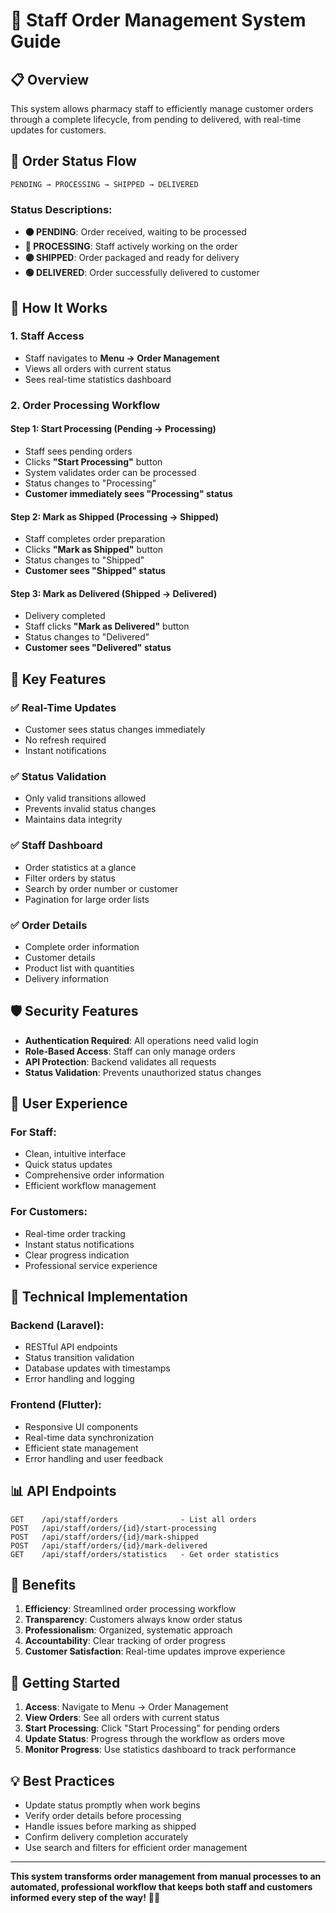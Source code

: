 # 🏥 Staff Order Management System Guide

## 📋 Overview

This system allows pharmacy staff to efficiently manage customer orders through a complete lifecycle, from pending to delivered, with real-time updates for customers.

## 🔄 Order Status Flow

```
PENDING → PROCESSING → SHIPPED → DELIVERED
```

### Status Descriptions:
- **🟠 PENDING**: Order received, waiting to be processed
- **🔵 PROCESSING**: Staff actively working on the order
- **🟣 SHIPPED**: Order packaged and ready for delivery
- **🟢 DELIVERED**: Order successfully delivered to customer

## 🎯 How It Works

### 1. Staff Access
- Staff navigates to **Menu → Order Management**
- Views all orders with current status
- Sees real-time statistics dashboard

### 2. Order Processing Workflow

#### **Step 1: Start Processing (Pending → Processing)**
- Staff sees pending orders
- Clicks **"Start Processing"** button
- System validates order can be processed
- Status changes to "Processing"
- **Customer immediately sees "Processing" status**

#### **Step 2: Mark as Shipped (Processing → Shipped)**
- Staff completes order preparation
- Clicks **"Mark as Shipped"** button
- Status changes to "Shipped"
- **Customer sees "Shipped" status**

#### **Step 3: Mark as Delivered (Shipped → Delivered)**
- Delivery completed
- Staff clicks **"Mark as Delivered"** button
- Status changes to "Delivered"
- **Customer sees "Delivered" status**

## 🚀 Key Features

### ✅ Real-Time Updates
- Customer sees status changes immediately
- No refresh required
- Instant notifications

### ✅ Status Validation
- Only valid transitions allowed
- Prevents invalid status changes
- Maintains data integrity

### ✅ Staff Dashboard
- Order statistics at a glance
- Filter orders by status
- Search by order number or customer
- Pagination for large order lists

### ✅ Order Details
- Complete order information
- Customer details
- Product list with quantities
- Delivery information

## 🛡️ Security Features

- **Authentication Required**: All operations need valid login
- **Role-Based Access**: Staff can only manage orders
- **API Protection**: Backend validates all requests
- **Status Validation**: Prevents unauthorized status changes

## 📱 User Experience

### For Staff:
- Clean, intuitive interface
- Quick status updates
- Comprehensive order information
- Efficient workflow management

### For Customers:
- Real-time order tracking
- Instant status notifications
- Clear progress indication
- Professional service experience

## 🔧 Technical Implementation

### Backend (Laravel):
- RESTful API endpoints
- Status transition validation
- Database updates with timestamps
- Error handling and logging

### Frontend (Flutter):
- Responsive UI components
- Real-time data synchronization
- Efficient state management
- Error handling and user feedback

## 📊 API Endpoints

```
GET    /api/staff/orders              - List all orders
POST   /api/staff/orders/{id}/start-processing
POST   /api/staff/orders/{id}/mark-shipped
POST   /api/staff/orders/{id}/mark-delivered
GET    /api/staff/orders/statistics   - Get order statistics
```

## 🎉 Benefits

1. **Efficiency**: Streamlined order processing workflow
2. **Transparency**: Customers always know order status
3. **Professionalism**: Organized, systematic approach
4. **Accountability**: Clear tracking of order progress
5. **Customer Satisfaction**: Real-time updates improve experience

## 🚀 Getting Started

1. **Access**: Navigate to Menu → Order Management
2. **View Orders**: See all orders with current status
3. **Start Processing**: Click "Start Processing" for pending orders
4. **Update Status**: Progress through the workflow as orders move
5. **Monitor Progress**: Use statistics dashboard to track performance

## 💡 Best Practices

- Update status promptly when work begins
- Verify order details before processing
- Handle issues before marking as shipped
- Confirm delivery completion accurately
- Use search and filters for efficient order management

---

**This system transforms order management from manual processes to an automated, professional workflow that keeps both staff and customers informed every step of the way!** 🎯✨
